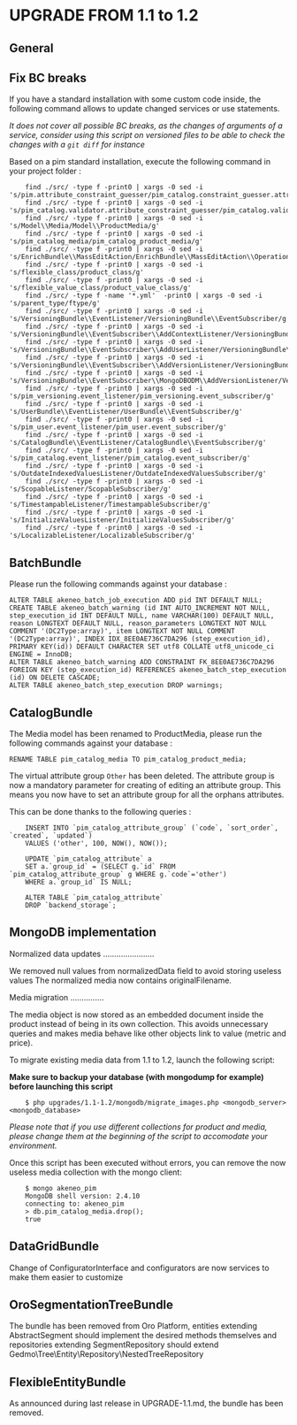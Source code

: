 UPGRADE FROM 1.1 to 1.2
=======================

General
-------

Fix BC breaks
-------------

If you have a standard installation with some custom code inside, the following command allows to update changed services or use statements.

*It does not cover all possible BC breaks, as the changes of arguments of a service, consider using this script on versioned files to be able to check the changes with a `git diff` for instance*

Based on a pim standard installation, execute the following command in your project folder :

```
    find ./src/ -type f -print0 | xargs -0 sed -i 's/pim.attribute_constraint_guesser/pim_catalog.constraint_guesser.attribute/g'
    find ./src/ -type f -print0 | xargs -0 sed -i 's/pim_catalog.validator.attribute_constraint_guesser/pim_catalog.validator.constraint_guesser.chained_attribute/g'
    find ./src/ -type f -print0 | xargs -0 sed -i 's/Model\\Media/Model\\ProductMedia/g'
    find ./src/ -type f -print0 | xargs -0 sed -i 's/pim_catalog_media/pim_catalog_product_media/g'
    find ./src/ -type f -print0 | xargs -0 sed -i 's/EnrichBundle\\MassEditAction/EnrichBundle\\MassEditAction\\Operation/g'
    find ./src/ -type f -print0 | xargs -0 sed -i 's/flexible_class/product_class/g'
    find ./src/ -type f -print0 | xargs -0 sed -i 's/flexible_value_class/product_value_class/g'
    find ./src/ -type f -name '*.yml'  -print0 | xargs -0 sed -i 's/parent_type/ftype/g'
    find ./src/ -type f -print0 | xargs -0 sed -i 's/VersioningBundle\\EventListener/VersioningBundle\\EventSubscriber/g'
    find ./src/ -type f -print0 | xargs -0 sed -i 's/VersioningBundle\\EventSubscriber\\AddContextListener/VersioningBundle\\EventSubscriber\\AddContextSubscriber/g'
    find ./src/ -type f -print0 | xargs -0 sed -i 's/VersioningBundle\\EventSubscriber\\AddUserListener/VersioningBundle\\EventSubscriber\\AddUserSubscriber/g'
    find ./src/ -type f -print0 | xargs -0 sed -i 's/VersioningBundle\\EventSubscriber\\AddVersionListener/VersioningBundle\\EventSubscriber\\AddVersionSubscriber/g'
    find ./src/ -type f -print0 | xargs -0 sed -i 's/VersioningBundle\\EventSubscriber\\MongoDBODM\\AddVersionListener/VersioningBundle\\EventSubscriber\\MongoDBODM\\AddProductVersionSubscriber/g'
    find ./src/ -type f -print0 | xargs -0 sed -i 's/pim_versioning.event_listener/pim_versioning.event_subscriber/g'
    find ./src/ -type f -print0 | xargs -0 sed -i 's/UserBundle\\EventListener/UserBundle\\EventSubscriber/g'
    find ./src/ -type f -print0 | xargs -0 sed -i 's/pim_user.event_listener/pim_user.event_subscriber/g'
    find ./src/ -type f -print0 | xargs -0 sed -i 's/CatalogBundle\\EventListener/CatalogBundle\\EventSubscriber/g'
    find ./src/ -type f -print0 | xargs -0 sed -i 's/pim_catalog.event_listener/pim_catalog.event_subscriber/g'
    find ./src/ -type f -print0 | xargs -0 sed -i 's/OutdateIndexedValuesListener/OutdateIndexedValuesSubscriber/g'
    find ./src/ -type f -print0 | xargs -0 sed -i 's/ScopableListener/ScopableSubscriber/g'
    find ./src/ -type f -print0 | xargs -0 sed -i 's/TimestampableListener/TimestampableSubscriber/g'
    find ./src/ -type f -print0 | xargs -0 sed -i 's/InitializeValuesListener/InitializeValuesSubscriber/g'
    find ./src/ -type f -print0 | xargs -0 sed -i 's/LocalizableListener/LocalizableSubscriber/g'
```

BatchBundle
-----------

Please run the following commands against your database :

    ALTER TABLE akeneo_batch_job_execution ADD pid INT DEFAULT NULL;
    CREATE TABLE akeneo_batch_warning (id INT AUTO_INCREMENT NOT NULL, step_execution_id INT DEFAULT NULL, name VARCHAR(100) DEFAULT NULL, reason LONGTEXT DEFAULT NULL, reason_parameters LONGTEXT NOT NULL COMMENT '(DC2Type:array)', item LONGTEXT NOT NULL COMMENT '(DC2Type:array)', INDEX IDX_8EE0AE736C7DA296 (step_execution_id), PRIMARY KEY(id)) DEFAULT CHARACTER SET utf8 COLLATE utf8_unicode_ci ENGINE = InnoDB;
    ALTER TABLE akeneo_batch_warning ADD CONSTRAINT FK_8EE0AE736C7DA296 FOREIGN KEY (step_execution_id) REFERENCES akeneo_batch_step_execution (id) ON DELETE CASCADE;
    ALTER TABLE akeneo_batch_step_execution DROP warnings;

CatalogBundle
-------------

The Media model has been renamed to ProductMedia, please run the following commands against your database :

    RENAME TABLE pim_catalog_media TO pim_catalog_product_media;

The virtual attribute group `Other` has been deleted. The attribute group is now a mandatory parameter for creating of editing an attribute group. This means you now have to set an attribute group for all the orphans attributes.

This can be done thanks to the following queries :

```
    INSERT INTO `pim_catalog_attribute_group` (`code`, `sort_order`, `created`, `updated`)
    VALUES ('other', 100, NOW(), NOW());

    UPDATE `pim_catalog_attribute` a
    SET a.`group_id` = (SELECT g.`id` FROM `pim_catalog_attribute_group` g WHERE g.`code`='other')
    WHERE a.`group_id` IS NULL;
    
    ALTER TABLE `pim_catalog_attribute`
    DROP `backend_storage`;
```

MongoDB implementation
----------------------

Normalized data updates
.......................

We removed null values from normalizedData field to avoid storing useless values
The normalized media now contains originalFilename.

Media migration
...............

The media object is now stored as an embedded document inside the product instead
of being in its own collection. This avoids unnecessary queries and makes media
behave like other objects link to value (metric and price).

To migrate existing media data from 1.1 to 1.2, launch the following script:

**Make sure to backup your database (with mongodump for example) before launching this script**

```
    $ php upgrades/1.1-1.2/mongodb/migrate_images.php <mongodb_server> <mongodb_database>
```

*Please note that if you use different collections for product and media,
please change them at the beginning of the script to accomodate your environment.*

Once this script has been executed without errors, you can remove the now useless
media collection with the mongo client:
```
    $ mongo akeneo_pim
    MongoDB shell version: 2.4.10
    connecting to: akeneo_pim
    > db.pim_catalog_media.drop();
    true

```

DataGridBundle
--------------

Change of ConfiguratorInterface and configurators are now services to make them easier to customize

OroSegmentationTreeBundle
--------------

The bundle has been removed from Oro Platform, entities extending AbstractSegment should implement the desired
methods themselves and repositories extending SegmentRepository should extend Gedmo\Tree\Entity\Repository\NestedTreeRepository

FlexibleEntityBundle
--------------------

As announced during last release in UPGRADE-1.1.md, the bundle has been removed.
